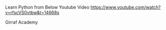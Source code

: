 Learn Python from Below Youtube Video
https://www.youtube.com/watch?v=rfscVS0vtbw&t=14668s

Girraf Academy
